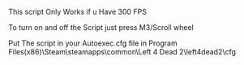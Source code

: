 This script Only Works if u Have 300 FPS

To turn on and off the Script just press M3/Scroll wheel

Put The script in your Autoexec.cfg file in Program Files(x86)\Steam\steamapps\common\Left 4 Dead 2\left4dead2\cfg
